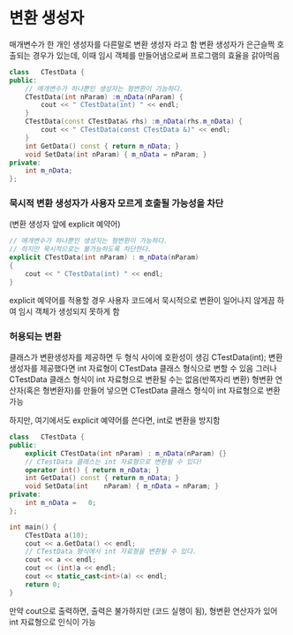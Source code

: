 # 변환 생성자

매개변수가 한 개인 생성자를 다른말로 변환 생성자 라고 함
변환 생성자가 은근슬쩍 호출되는 경우가 있는데, 이때 임시 객체를 만들어냄으로써 프로그램의 효율을 갉아먹음

```c++
class	CTestData {
public:
	// 매개변수가 하나뿐인 생성자는 형변환이 가능하다.
	CTestData(int nParam) :m_nData(nParam) {
		cout << " CTestData(int) " << endl;
	}
	CTestData(const	CTestData& rhs) :m_nData(rhs.m_nData) {
        cout << " CTestData(const CTestData &)" << endl;
    }
	int GetData() const { return m_nData; }
	void SetData(int nParam) { m_nData = nParam; }
private:
	int	m_nData;
};
```



### 묵시적 변환 생성자가 사용자 모르게 호출될 가능성을 차단

(변환 생성자 앞에 explicit 예약어)

```c++
// 매개변수가 하나뿐인 생성자는 형변환이 가능하다.
// 하지만 묵시적으로는 불가능하도록 차단한다.
explicit CTestData(int nParam) : m_nData(nParam)
{
	cout << " CTestData(int) " << endl;
}
```

explicit 예약어를 적용할 경우 사용자 코드에서 묵시적으로 변환이 일어나지 않게끔 하여 임시 객체가 생성되지 못하게 함



### 허용되는 변환

클래스가 변환생성자를 제공하면 두 형식 사이에 호환성이 생김 
CTestData(int);	변환생성자를 제공했다면 int 자료형이 CTestData 클래스 형식으로 변할 수 있음
그러나 CTestData 클래스 형식이 int 자료형으로 변환될 수는 없음(반쪽자리 변환) 
형변환 연산자(혹은 형변환자)를 만들어 넣으면 CTestData 클래스 형식이 int 자료형으로 변환가능

하지만, 여기에서도 explicit 예약어를 쓴다면, int로 변환을 방지함

```c++
class	CTestData {
public:
	explicit CTestData(int nParam) : m_nData(nParam) {}
	// CTestData 클래스는 int 자료형으로 변환될 수 있다!
	operator int() { return	m_nData; }
	int	GetData() const { return m_nData; }
	void SetData(int	nParam)	{ m_nData =	nParam;	}
private:
	int	m_nData	=	0;
};
```

```c++
int	main() {
	CTestData a(10);
	cout << a.GetData()	<< endl;
	// CTestData 형식에서 int 자료형을 변환될 수 있다.
	cout << a << endl;
	cout <<	(int)a << endl;
	cout << static_cast<int>(a)	<< endl;
	return 0;
}
```

만약 cout으로 출력하면, 출력은 불가하지만 (코드 실행이 됨), 형변환 연산자가 있어 int 자료형으로 인식이 가능